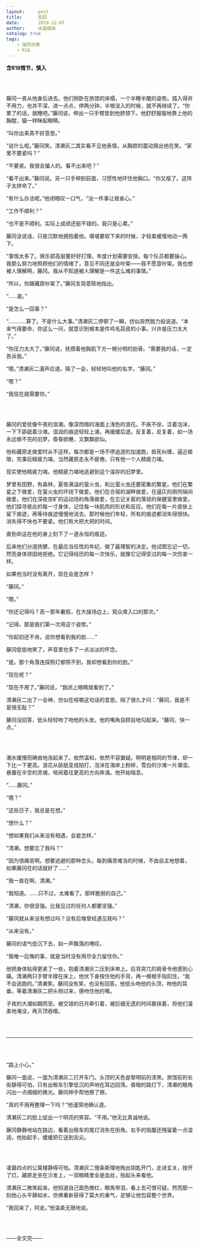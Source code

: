 ```yaml
---
layout:     post
title:      轮回
date:       2019-12-07
author:     水晶蜡烛
catalog: true
tags:
    - 强风吹拂
    - R18
---
```





**含R18情节，慎入**



</br>
</br>



藤冈一真从他身后进去。他们侧卧在旅馆的床榻，一个半睡半醒的姿势。插入得并不用力，也并不深，进一点点，停两分钟。半根没入的时候，就不再继续了。“你累了的话，就睡吧。”藤冈说，伸出一只手臂垫到他脖颈下。他舒舒服服地靠上他的胸膛，猫一样眯起眼睛。

“叫你出来真不好意思。”

“说什么呢。”藤冈笑。清濑灰二其实看不见他表情，从胸腔的震动猜出他在笑。“家里不要紧吗？”

“不要紧。我很会骗人的。看不出来吧？”

“看不出来。”藤冈说。另一只手伸到前面，习惯性地环住他胸口。“你又瘦了。这阵子太拼命了。”

“有什么办法呢。”他闭眼叹一口气，“没一件事让我省心。”

“工作不顺利？”

“也不是不顺利。实际上成绩还挺不错的。我只是心累。”

藤冈没说话，只是沉默地拥抱着他。堪堪要软下来的时候，才轻柔缓慢地动一两下。

“事情太多了。俱乐部高层要好好打理。年度计划需要安排。每个队员都要操心。我那么努力地照顾他们的情绪了，意见不同还是会吵架——我不愿意吵架。我也想被人理解啊，藤冈。我从不知道被人理解是一件这么难的事情。”

“所以，你跟藏原吵架了。”藤冈言简意赅地指出。

“……是。”

“是怎么一回事？”

“…………算了。不是什么大事。”清濑灰二停顿了一瞬，仿似突然脱力般说道。“本来气得要命，你这么一问，就意识到根本是件鸡毛蒜皮的小事。兴许是压力太大了。”

“你压力太大了。”藤冈说，抚摸着他胸肌下方一根分明的肋骨。“需要我的话，一定告诉我。”

“嗯。”清濑灰二漫声应道。隔了一会，轻轻地叫他的名字。“藤冈。”

“嗯？”

“我现在就需要你。”

</br>
</br>

藤冈的爱抚像午夜的浪潮。像深而暗的海面上浅色的浪花。不疾不徐，泛着泡沫，一下下舔舐着沙滩。湿润的痕迹轻轻上涌，再缓缓后退。反复着，反复着，如一场永远做不完的旧梦。昏昏欲睡，又飘飘欲仙。

他和藏原走做爱时从不这样。每次都是一场不停追逐的加速跑，抵死纠缠，逼近极限，完事后精疲力竭。当然藏原走永不疲倦。只有他一个人精疲力竭。

现实使他精疲力竭。他精疲力竭地逃避到这个温存的旧梦里。

梦里有田野，有森林，夏夜满溢的萤火虫，和比萤火虫还要密集的繁星。他们在繁星之下做爱，在萤火虫的环绕下做爱。他们在合宿的湖畔做爱，在逼仄的厕所隔间做爱。他们在深夜空旷的运动场的角落做爱，在忘记关窗的落锁的保健室里做爱。他们探寻彼此的每一寸身体，记住每一块肌肉的形状和反应。他们在每一片皮肤上留下痕迹，再等待痕迹慢慢地消去。那时候他们年轻，所有的痕迹都消失得很快。消失得不快也不要紧。他们有大把大把的时间。

直到命运在他的身上刻下了一道永恒的痕迹。

后来他们分道扬镳，在最应当任性的年纪，做了最理智的决定。他试图忘记一切，然而身体顽固地拒绝。它记得经历的每一次快乐，就像它记得受过的每一次伤害一样。

如果他当时没有离开，现在会是怎样？

“藤冈。”

“嗯。”

“你还记得吗？高一那年暑假，在大操场边上，观众席入口的那次。”

“记得。那是我们第一次用这个姿势。”

“你起初还不肯。说你想看到我的脸……”

藤冈低低地笑了，声音里也多了一点淡淡的怀念。

“是。那个角落连探照灯都照不到，我却想看到你的脸。”

“现在呢？”

“现在不用了。”藤冈说，“我闭上眼睛就看到了。”

清濑灰二出了一会神，仿似在咀嚼这句话的意思。隔了很久才问：“藤冈，我是不是很无耻？”

藤冈没回答，低头轻轻吻了吻他的头发。他的嘴角自顾自地勾起来。“藤冈，快一点。”

</br>
</br>

潮水缓慢而确凿地涨起来了。依然温和，依然不容置疑。明明是相同的节律，却一下比一下更高。浪花从舔舐变成拍打，泡沫在海岸上粉碎，雪白的沙滩一片潮湿。悬置在半空的灵魂，喧闹着往更高的方向奔涌。他开始喘息。

“……藤冈。”

“嗯？”

“这些日子，我总是在想。”

“想什么？”

“想如果我们从来没有相遇，会是怎样。”

“清濑。想要忘了我吗？”

“因为很痛苦啊。想要逃避的那种念头。每到痛苦难当的时候，不由自主地想着，如果藤冈在的话就好了……”

“我一直在啊，清濑。”

“我知道。……只不过，太难看了。那样脆弱的自己。”

“清濑，你很坚强。比我见过的任何人都要坚强。”

“藤冈就从来没有想过吗？没有后悔曾经遇见我吗？”

“从来没有。”

藤冈的语气低沉下去，如一声飘落的喟叹。

“我唯一后悔的事，就是当时没有用尽全力留住你。”

他把身体贴得更紧了一些，抱着清濑灰二压到床单上。后背突兀的肩骨令他感到心痛。清濑两只手臂半撑在床上，他伏下身按住他的手背，再一根根手指扣住。“我不会逃跑的。”清濑笑。藤冈没有笑，也没有回答。他低头吻他的头顶，吻他的耳垂。等着清濑灰二把头侧过来，便吻住他的嘴。

子夜的大潮如期而至。被交错的日月牵引着，被巨细无遗的时间裹挟着，将他们温柔地淹没，再灭顶吞噬。

</br>
</br>

---

</br>
</br>

“路上小心。”

藤冈一面说，一面为清濑灰二打开车门。头顶的天色是黎明前的漆黑。旅馆前的长街静得可怕，只有出租车引擎低沉的声响在耳边回荡。昏暗的路灯下，清濑的眼角闪出一点细细的微光。藤冈伸手帮他擦了擦。

“真的不用再整理一下吗？”他谨慎地确认道。

清濑灰二的脸上绽出一个明亮的笑容。“不用。”他无比真诚地说。

藤冈静静地站在路边，看着出租车的尾灯消失在街角。右手的指腹还残留着一点湿润，他抬起手，缓缓把它送到舌尖。


</br>
</br>


凌晨四点的公寓楼静得可怕。清濑灰二慢条斯理地掏出钥匙开门，走进玄关，按开了灯。藏原走坐在沙发上，一双眼睛里全是血丝，抬起头来看他。

清濑灰二微笑起来。他知道自己面色微红，眼角带泪，看上去可恨可疑。然而那一刻他心头平静如水，仿佛重新获得了莫大的勇气，足够让他包容整个世界。

“我回来了，阿走。”他温柔无限地说。


</br>
</br>


——全文完——



